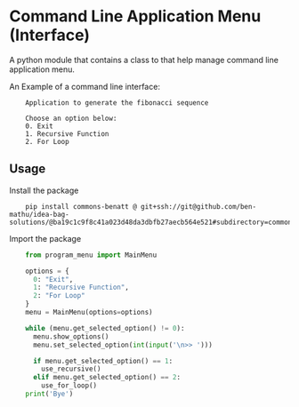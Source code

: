 # Command Line Application Menu (Interface)

A python module that contains a class to that help manage command line application menu.

An Example of a command line interface:

```
    Application to generate the fibonacci sequence
    
    Choose an option below:
    0. Exit
    1. Recursive Function
    2. For Loop
```
## Usage

Install the package
```shell
    pip install commons-benatt @ git+ssh://git@github.com/ben-mathu/idea-bag-solutions/@ba19c1c9f8c41a023d48da3dbfb27aecb564e521#subdirectory=common
```

Import the package

```python
    from program_menu import MainMenu
```

```python
    options = {
      0: "Exit",
      1: "Recursive Function",
      2: "For Loop"
    }
    menu = MainMenu(options=options)

    while (menu.get_selected_option() != 0):
      menu.show_options()
      menu.set_selected_option(int(input('\n>> ')))

      if menu.get_selected_option() == 1:
        use_recursive()
      elif menu.get_selected_option() == 2:
        use_for_loop()
    print('Bye')
```
